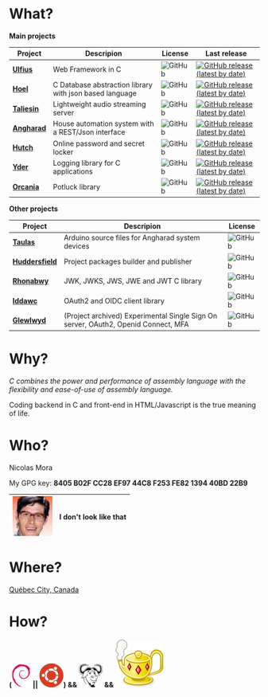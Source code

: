 # What?

**Main projects**

| Project | Descripion | License | Last release |
|---|---|---|---|
| **[Ulfius](https://github.com/babelouest/ulfius)** | Web Framework in C | ![GitHub](https://img.shields.io/github/license/babelouest/ulfius?style=plastic) | [![GitHub release (latest by date)](https://img.shields.io/github/v/release/babelouest/ulfius?style=plastic)](https://github.com/babelouest/ulfius/releases/latest) |
| **[Hoel](https://github.com/babelouest/hoel)** | C Database abstraction library with json based language | ![GitHub](https://img.shields.io/github/license/babelouest/hoel?style=plastic) | [![GitHub release (latest by date)](https://img.shields.io/github/v/release/babelouest/hoel?style=plastic)](https://github.com/babelouest/hoel/releases/latest) |
| **[Taliesin](https://github.com/babelouest/taliesin)** | Lightweight audio streaming server | ![GitHub](https://img.shields.io/github/license/babelouest/taliesin?style=plastic) | [![GitHub release (latest by date)](https://img.shields.io/github/v/release/babelouest/taliesin?style=plastic)](https://github.com/babelouest/taliesin/releases/latest) |
| **[Angharad](https://github.com/babelouest/angharad)** | House automation system with a REST/Json interface | ![GitHub](https://img.shields.io/github/license/babelouest/angharad?style=plastic) | [![GitHub release (latest by date)](https://img.shields.io/github/v/release/babelouest/angharad?style=plastic)](https://github.com/babelouest/angharad/releases/latest) |
| **[Hutch](https://github.com/babelouest/hutch)** | Online password and secret locker | ![GitHub](https://img.shields.io/github/license/babelouest/hutch?style=plastic) | [![GitHub release (latest by date)](https://img.shields.io/github/v/release/babelouest/hutch?style=plastic)](https://github.com/babelouest/hutch/releases/latest) |
| **[Yder](https://github.com/babelouest/yder)** | Logging library for C applications | ![GitHub](https://img.shields.io/github/license/babelouest/yder?style=plastic) | [![GitHub release (latest by date)](https://img.shields.io/github/v/release/babelouest/yder?style=plastic)](https://github.com/babelouest/yder/releases/latest) |
| **[Orcania](https://github.com/babelouest/orcania)** | Potluck library | ![GitHub](https://img.shields.io/github/license/babelouest/orcania?style=plastic) | [![GitHub release (latest by date)](https://img.shields.io/github/v/release/babelouest/orcania?style=plastic)](https://github.com/babelouest/orcania/releases/latest) |

**Other projects**

| Project | Descripion | License |
|---|---|---|
| **[Taulas](https://github.com/babelouest/taulas)** | Arduino source files for Angharad system devices | ![GitHub](https://img.shields.io/github/license/babelouest/taulas?style=plastic) |
| **[Huddersfield](https://github.com/babelouest/huddersfield)** | Project packages builder and publisher  | ![GitHub](https://img.shields.io/github/license/babelouest/huddersfield?style=plastic) |
| **[Rhonabwy](https://github.com/babelouest/rhonabwy)** | JWK, JWKS, JWS, JWE and JWT C library | ![GitHub](https://img.shields.io/github/license/babelouest/rhonabwy?style=plastic) |
| **[Iddawc](https://github.com/babelouest/iddawc)** | OAuth2 and OIDC client library | ![GitHub](https://img.shields.io/github/license/babelouest/iddawc?style=plastic) |
| **[Glewlwyd](https://github.com/babelouest/glewlwyd)** | (Project archived) Experimental Single Sign On server, OAuth2, Openid Connect, MFA | ![GitHub](https://img.shields.io/github/license/babelouest/taliesin?style=plastic) |

# Why?

*C combines the power and performance of assembly language with the flexibility and ease-of-use of assembly language.*

Coding backend in C and front-end in HTML/Javascript is the true meaning of life.

# Who?

Nicolas Mora

My GPG key: **8405 B02F CC28 EF97 44C8 F253 FE82 1394 40BD 22B9**

|![avatar](https://github.com/babelouest/babelouest/raw/master/avatar.jpeg) | I don't look like that |
|---|---|

# Where?

[Québec City, Canada](https://www.openstreetmap.org/#map=18/46.80960/-71.21267)

# How?

**([![Debian](https://github.com/babelouest/babelouest/raw/master/debian.png)](https://www.debian.org/) || [![Ubuntu](https://github.com/babelouest/babelouest/raw/master/ubuntu.jpg)](https://ubuntu.com/)) && [![GNU](https://github.com/babelouest/babelouest/raw/master/gnu.png)](https://www.gnu.org/) && [![Geany](https://github.com/babelouest/babelouest/raw/master/geany.svg)](https://www.geany.org/)**
